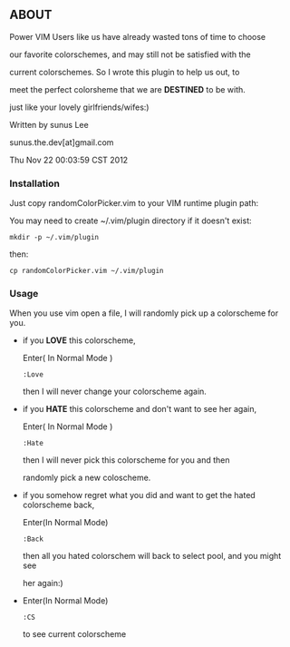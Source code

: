 ## ABOUT ##

Power VIM Users like us have already wasted tons of time to choose

our favorite colorschemes, and may still not be satisfied with the 

current colorschemes. So I wrote this plugin to help us out, to 

meet the perfect colorsheme that we are __DESTINED__ to be with. 

just like your lovely girlfriends/wifes:)

Written by sunus Lee

sunus.the.dev[at]gmail.com

Thu Nov 22 00:03:59 CST 2012

### Installation ###
Just copy randomColorPicker.vim to your VIM runtime plugin path:

You may need to create ~/.vim/plugin directory if it doesn't exist:

`mkdir -p ~/.vim/plugin`

then:

`cp randomColorPicker.vim ~/.vim/plugin`

### Usage ###
When you use vim open a file, I will randomly pick up a colorscheme
for you.

* if you  __LOVE__  this colorscheme,

  Enter( In Normal Mode )

  `:Love`

  then I will never change your colorscheme again.

* if you __HATE__ this colorscheme and don't want to see her again,

  Enter( In Normal Mode )

  `:Hate`

  then I will never pick this colorscheme for you and then

  randomly pick a new coloscheme.

* if you somehow regret what you did and want to get the hated colorscheme back,
    
  Enter(In  Normal Mode) 

  `:Back`

  then all you hated colorschem will back to select pool, and you might see

  her again:)

* Enter(In Normal Mode)

  `:CS`

  to see current colorscheme
